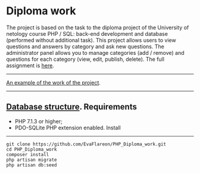Diploma work
=====================
The project is based on the task to the diploma project of the University of netology course PHP / SQL: back-end development and database (performed without additional task). This project allows users to view questions and answers by category and ask new questions. The administrator panel allows you to manage categories (add / remove) and questions for each category (view, edit, publish, delete). The full assignment is [here](https://netology-university.bitbucket.io/php/graduate-work/faq/index.html).
***
[An example of the work of the project](https://evaflareon.000webhostapp.com/laravel/public/).
***
[Database structure](https://docs.google.com/document/d/1irvVNLBiRAsLjAWxvcR3v4zGdAY0Eu73enlMGhynLSM/edit?usp=sharing).
Requirements
-----------------------------------
* PHP 7.1.3 or higher;
* PDO-SQLite PHP extension enabled.
Install
-----------------------------------
```
git clone https://github.com/EvaFlareon/PHP_Diploma_work.git
cd PHP_Diploma_work
composer install
php artisan migrate
php artisan db:seed
```
